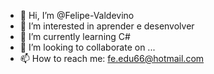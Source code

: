 - 👋 Hi, I’m @Felipe-Valdevino
- 👀 I’m interested in aprender e desenvolver
- 🌱 I’m currently learning C#
- 💞️ I’m looking to collaborate on ...
- 📫 How to reach me: fe.edu66@hotmail.com

<!---
Felipe-Valdevino/Felipe-Valdevino is a ✨ special ✨ repository because its `README.md` (this file) appears on your GitHub profile.
You can click the Preview link to take a look at your changes.
--->
